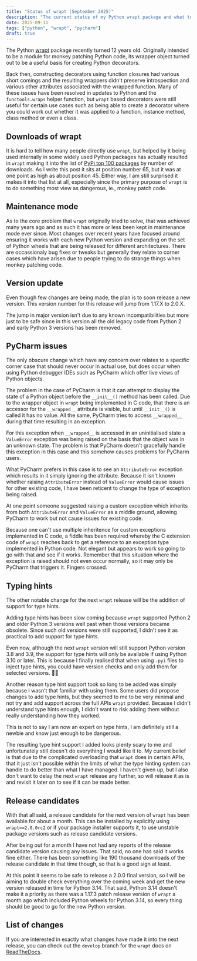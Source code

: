 ```yaml
---
title: "Status of wrapt (September 2025)"
description: "The current status of my Python wrapt package and what to expect next."
date: 2025-09-11
tags: ["python", "wrapt", "pycharm"]
draft: true
---
```


The Python [wrapt](https://pypi.org/project/wrapt/) package recently turned 12 years old. Originally intended to be a module for monkey patching Python code, its wrapper object turned out to be a useful basis for creating Python decorators.

Back then, constructing decorators using function closures had various short comings and the resulting wrappers didn't preserve introspection and various other attributes associated with the wrapped function. Many of these issues have been resolved in updates to Python and the `functools.wraps` helper function, but `wrapt` based decorators were still useful for certain use cases such as being able to create a decorator where you could work out whether it was applied to a function, instance method, class method or even a class.

## Downloads of wrapt

It is hard to tell how many people directly use `wrapt`, but helped by it being used internally in some widely used Python packages has actually resulted in `wrapt` making it into the list of [PyPi top 100 packages](https://hugovk.github.io/top-pypi-packages/) by number of downloads. As I write this post it sits at position number 65, but it was at one point as high as about position 45. Either way, I am still surprised it makes it into that list at all, especially since the primary purpose of `wrapt` is to do something most view as dangerous, ie., monkey patch code.

## Maintenance mode

As to the core problem that `wrapt` originally tried to solve, that was achieved many years ago and as such it has more or less been kept in maintenance mode ever since. Most changes over recent years have focused around ensuring it works with each new Python version and expanding on the set of Python wheels that are being released for different architectures. There are occassionaly bug fixes or tweaks but generally they relate to corner cases which have arisen due to people trying to do strange things when monkey patching code.

## Version update

Even though few changes are being made, the plan is to soon release a new version. This version number for this release will jump from 1.17.X to 2.0.X.

The jump in major version isn't due to any known incompatibilities but more just to be safe since in this version all the old legacy code from Python 2 and early Python 3 versions has been removed.

## PyCharm issues

The only obscure change which have any concern over relates to a specific corner case that should never occur in actual use, but does occur when using Python debugger IDEs such as PyCharm which offer live views of Python objects.

The problem in the case of PyCharm is that it can attempt to display the state of a Python object before the `__init__()` method has been called. Due to the wrapper object in `wrapt` being implemented in C code, that there is an accessor for the `__wrapped__` attribute is visible, but until `__init__()` is called it has no value. All the same, PyCharm tries to access `__wrapped__` during that time resulting in an exception.

For this exception when `__wrapped__` is accessed in an uninitialised state a `ValueError` exception was being raised on the basis that the object was in an unknown state. The problem is that PyCharm doesn't gracefully handle this exception in this case and this somehow causes problems for PyCharm users.

What PyCharm prefers in this case is to see an `AttributeError` exception which results in it simply ignoring the attribute. Because it isn't known whether raising `AttributeError` instead of `ValueError` would cause issues for other existing code, I have been reticent to change the type of exception being raised.

At one point someone suggested raising a custom exception which inherits from both `AttributeError` and `ValueError` as a middle ground, allowing PyCharm to work but not cause issues for existing code.

Because one can't use multiple inheritence for custom exceptions implemented in C code, a fiddle has been required whereby the C extension code of `wrapt` reaches back to get a reference to an exception type implemented in Python code. Not elegant but appears to work so going to go with that and see if it works. Remember that this situation where the exception is raised should not even occur normally, so it may only be PyCharm that triggers it. Fingers crossed.

## Typing hints

The other notable change for the next `wrapt` release will be the addition of support for type hints.

Adding type hints has been slow coming because `wrapt` supported Python 2 and older Python 3 versions well past when those versions became obsolete. Since such old versions were still supported, I didn't see it as practical to add support for type hints.

Even now, although the next `wrapt` version will still support Python version 3.8 and 3.9, the support for type hints will only be available if using Python 3.10 or later. This is because I finally realised that when using `.pyi` files to inject type hints, you could have version checks and only add them for selected versions. 🤦‍♂️

Another reason type hint support took so long to be added was simply because I wasn't that familiar with using them. Some users did propose changes to add type hints, but they seemed to me to be very minimal and not try and add support across the full APIs `wrapt` provided. Because I didn't understand type hints enough, I didn't want to risk adding them without really understanding how they worked.

This is not to say I am now an expert on type hints, I am definitely still a newbie and know just enough to be dangerous.

The resulting type hint support I added looks plenty scary to me and unfortunately still doesn't do everything I would like it to. My current belief is that due to the complicated overloading that `wrapt` does in certain APIs, that it just isn't possible within the limits of what the type hinting system can handle to do better than what I have managed. I haven't given up, but I also don't want to delay the next `wrapt` release any further, so will release it as is and revisit it later on to see if it can be made better.

## Release candidates

With that all said, a release candidate for the next version of `wrapt` has been available for about a month. This can be installed by explicitly using `wrapt==2.0.0rc2` or if your package installer supports it, to use unstable package versions such as release candidate versions.

After being out for a month I have not had any reports of the release candidate version causing any issues. That said, no one has said it works fine either. There has been something like 190 thousand downloads of the release candidate in that time though, so that is a good sign at least.

At this point it seems to be safe to release a 2.0.0 final version, so I will be aiming to double check everything over the coming week and get the new version released in time for Python 3.14. That said, Python 3.14 doesn't make it a priority as there was a 1.17.3 patch release version of `wrapt` a month ago which included Python wheels for Python 3.14, so every thing should be good to go for the new Python version.

## List of changes

If you are interested in exactly what changes have made it into the next release, you can check out the `develop` branch for the `wrapt` docs on [ReadTheDocs](https://wrapt.readthedocs.io/en/develop/changes.html).
